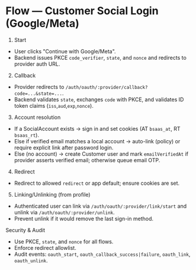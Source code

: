 # Flow — Customer Social Login (Google/Meta)

1) Start
- User clicks "Continue with Google/Meta".
- Backend issues PKCE `code_verifier`, `state`, and `nonce` and redirects to provider auth URL.

2) Callback
- Provider redirects to `/auth/oauth/:provider/callback?code=...&state=...`.
- Backend validates `state`, exchanges `code` with PKCE, and validates ID token claims (`iss`,`aud`,`exp`,`nonce`).

3) Account resolution
- If a SocialAccount exists → sign in and set cookies (AT `bsaas_at`, RT `bsaas_rt`).
- Else if verified email matches a local account → auto-link (policy) or require explicit link after password login.
- Else (no account) → create Customer user and mark `emailVerifiedAt` if provider asserts verified email; otherwise queue email OTP.

4) Redirect
- Redirect to allowed `redirect` or app default; ensure cookies are set.

5) Linking/Unlinking (from profile)
- Authenticated user can link via `/auth/oauth/:provider/link/start` and unlink via `/auth/oauth/:provider/unlink`.
- Prevent unlink if it would remove the last sign-in method.

Security & Audit
- Use PKCE, `state`, and `nonce` for all flows.
- Enforce redirect allowlist.
- Audit events: `oauth_start`, `oauth_callback_success|failure`, `oauth_link`, `oauth_unlink`.
